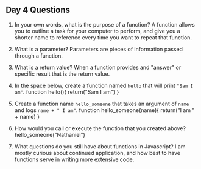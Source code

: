 ## Day 4 Questions

1. In your own words, what is the purpose of a function?
A function allows you to outline a task for your computer to perform, and give
you a shorter name to reference every time you want to repeat that function.

1. What is a parameter?
Parameters are pieces of information passed through a function.

1. What is a return value?
When a function provides and "answer" or specific result that is the return value.

1. In the space below, create a function named `hello` that will print `"Sam I am"`.
function hello(){
  return("Sam I am")
}

1. Create a function name `hello_someone` that takes an argument of `name` and logs `name + " I am"`.
function hello_someone(name){
  return("I am " + name)
}

1. How would you call or execute the function that you created above?
hello_someone("Nathaniel")

1. What questions do you still have about functions in Javascript?
I am mostly curious about continued application, and how best to have functions
serve in writing more extensive code.
